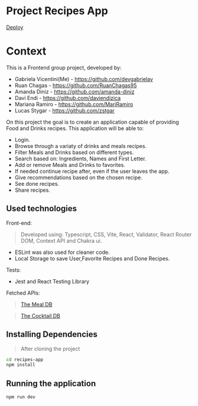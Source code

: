 # Project Recipes App
[Deploy](https://devgabrielav.github.io/recipes-app/)

# Context
This is a Frontend group project, developed by:
  - Gabriela Vicentini(Me) - https://github.com/devgabrielav
  - Ruan Chagas - https://github.com/RuanChagas95
  - Amanda Diniz - https://github.com/amanda-diniz
  - Davi Endi - https://github.com/daviendizica
  - Mariana Ramiro - https://github.com/MariRamiro
  - Lucas Stygar - https://github.com/zstgar

On this project the goal is to create an application capable of providing Food and Drinks recipes. This application will be able to:

- Login.
- Browse through a variaty of drinks and meals recipes.
- Filter Meals and Drinks based on different types.
- Search based on: Ingredients, Names and First Letter.
- Add or remove Meals and Drinks to favorites.
- If needed continue recipe after, even if the user leaves the app.
- Give recommendations based on the chosen recipe.
- See done recipes.
- Share recipes.

## Used technologies

Front-end:
> Developed using: Typescript, CSS, Vite, React, Validator, React Router DOM, Context API and Chakra ui.
- ESLint was also used for cleaner code.
- Local Storage to save User,Favorite Recipes and Done Recipes.

Tests:
- Jest and React Testing Library

Fetched APIs:
>[ The Meal DB](https://www.themealdb.com/)

>[ The Cocktail DB](https://www.thecocktaildb.com/)

## Installing Dependencies

> After cloning the project

```bash
cd recipes-app
npm install
```

## Running the application
    
  ```
  npm run dev
  ```
